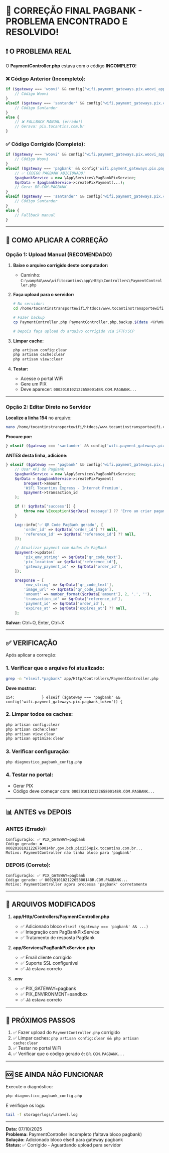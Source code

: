 # 🎯 CORREÇÃO FINAL PAGBANK - PROBLEMA ENCONTRADO E RESOLVIDO!

## ❗ O PROBLEMA REAL

O **PaymentController.php** estava com o código **INCOMPLETO**!

### ❌ Código Anterior (Incompleto):
```php
if ($gateway === 'woovi' && config('wifi.payment_gateways.pix.woovi_app_id')) {
    // Código Woovi
}
elseif ($gateway === 'santander' && config('wifi.payment_gateways.pix.client_id')) {
    // Código Santander
}
else {
    // ❌ FALLBACK MANUAL (errado!)
    // Gerava: pix.tocantins.com.br
}
```

### ✅ Código Corrigido (Completo):
```php
if ($gateway === 'woovi' && config('wifi.payment_gateways.pix.woovi_app_id')) {
    // Código Woovi
}
elseif ($gateway === 'pagbank' && config('wifi.payment_gateways.pix.pagbank_token')) {
    // ✅ CÓDIGO PAGBANK ADICIONADO!
    $pagbankService = new \App\Services\PagBankPixService;
    $qrData = $pagbankService->createPixPayment(...);
    // Gera: BR.COM.PAGBANK
}
elseif ($gateway === 'santander' && config('wifi.payment_gateways.pix.client_id')) {
    // Código Santander
}
else {
    // Fallback manual
}
```

---

## 🚀 COMO APLICAR A CORREÇÃO

### Opção 1: Upload Manual (RECOMENDADO)

1. **Baixe o arquivo corrigido deste computador:**
   - Caminho: `C:\wamp64\www\wifitocantins\app\Http\Controllers\PaymentController.php`

2. **Faça upload para o servidor:**
   ```bash
   # No servidor:
   cd /home/tocantinstransportewifi/htdocs/www.tocantinstransportewifi.com.br/app/Http/Controllers/
   
   # Fazer backup
   cp PaymentController.php PaymentController.php.backup.$(date +%Y%m%d_%H%M%S)
   
   # Depois faça upload do arquivo corrigido via SFTP/SCP
   ```

3. **Limpar cache:**
   ```bash
   php artisan config:clear
   php artisan cache:clear
   php artisan view:clear
   ```

4. **Testar:**
   - Acesse o portal WiFi
   - Gere um PIX
   - Deve aparecer: `00020101021226580014BR.COM.PAGBANK...`

---

### Opção 2: Editar Direto no Servidor

**Localize a linha 154** no arquivo:
```bash
nano /home/tocantinstransportewifi/htdocs/www.tocantinstransportewifi.com.br/app/Http/Controllers/PaymentController.php
```

**Procure por:**
```php
} elseif ($gateway === 'santander' && config('wifi.payment_gateways.pix.client_id')) {
```

**ANTES desta linha, adicione:**
```php
} elseif ($gateway === 'pagbank' && config('wifi.payment_gateways.pix.pagbank_token')) {
    // Usar API do PagBank
    $pagbankService = new \App\Services\PagBankPixService;
    $qrData = $pagbankService->createPixPayment(
        $request->amount,
        'WiFi Tocantins Express - Internet Premium',
        $payment->transaction_id
    );

    if (! $qrData['success']) {
        throw new \Exception($qrData['message'] ?? 'Erro ao criar pagamento PagBank');
    }

    Log::info('✅ QR Code PagBank gerado', [
        'order_id' => $qrData['order_id'] ?? null,
        'reference_id' => $qrData['reference_id'] ?? null,
    ]);

    // Atualizar payment com dados do PagBank
    $payment->update([
        'pix_emv_string' => $qrData['qr_code_text'],
        'pix_location' => $qrData['reference_id'],
        'gateway_payment_id' => $qrData['order_id'],
    ]);

    $response = [
        'emv_string' => $qrData['qr_code_text'],
        'image_url' => $qrData['qr_code_image'],
        'amount' => number_format($qrData['amount'], 2, '.', ''),
        'transaction_id' => $qrData['reference_id'],
        'payment_id' => $qrData['order_id'],
        'expires_at' => $qrData['expires_at'] ?? null,
    ];

```

**Salvar:** Ctrl+O, Enter, Ctrl+X

---

## ✅ VERIFICAÇÃO

Após aplicar a correção:

### 1. Verificar que o arquivo foi atualizado:
```bash
grep -n "elseif.*pagbank" app/Http/Controllers/PaymentController.php
```

**Deve mostrar:**
```
154:            } elseif ($gateway === 'pagbank' && config('wifi.payment_gateways.pix.pagbank_token')) {
```

### 2. Limpar todos os caches:
```bash
php artisan config:clear
php artisan cache:clear
php artisan view:clear
php artisan optimize:clear
```

### 3. Verificar configuração:
```bash
php diagnostico_pagbank_config.php
```

### 4. Testar no portal:
- Gerar PIX
- Código deve começar com: `00020101021226580014BR.COM.PAGBANK...`

---

## 📊 ANTES vs DEPOIS

### ANTES (Errado):
```
Configuração: ✅ PIX_GATEWAY=pagbank
Código gerado: ❌ 00020101021226760014br.gov.bcb.pix2554pix.tocantins.com.br...
Motivo: PaymentController não tinha bloco para 'pagbank'
```

### DEPOIS (Correto):
```
Configuração: ✅ PIX_GATEWAY=pagbank
Código gerado: ✅ 00020101021226580014BR.COM.PAGBANK...
Motivo: PaymentController agora processa 'pagbank' corretamente
```

---

## 🔧 ARQUIVOS MODIFICADOS

1. **app/Http/Controllers/PaymentController.php**
   - ✅ Adicionado bloco `elseif ($gateway === 'pagbank' && ...)`
   - ✅ Integração com PagBankPixService
   - ✅ Tratamento de resposta PagBank

2. **app/Services/PagBankPixService.php**
   - ✅ Email cliente corrigido
   - ✅ Suporte SSL configurável
   - ✅ Já estava correto

3. **.env**
   - ✅ PIX_GATEWAY=pagbank
   - ✅ PIX_ENVIRONMENT=sandbox
   - ✅ Já estava correto

---

## 🎯 PRÓXIMOS PASSOS

1. ✅ Fazer upload do `PaymentController.php` corrigido
2. ✅ Limpar caches: `php artisan config:clear && php artisan cache:clear`
3. ✅ Testar no portal WiFi
4. ✅ Verificar que o código gerado é: `BR.COM.PAGBANK...`

---

## 🆘 SE AINDA NÃO FUNCIONAR

Execute o diagnóstico:
```bash
php diagnostico_pagbank_config.php
```

E verifique os logs:
```bash
tail -f storage/logs/laravel.log
```

---

**Data:** 07/10/2025  
**Problema:** PaymentController incompleto (faltava bloco pagbank)  
**Solução:** Adicionado bloco elseif para gateway pagbank  
**Status:** ✅ Corrigido - Aguardando upload para servidor

